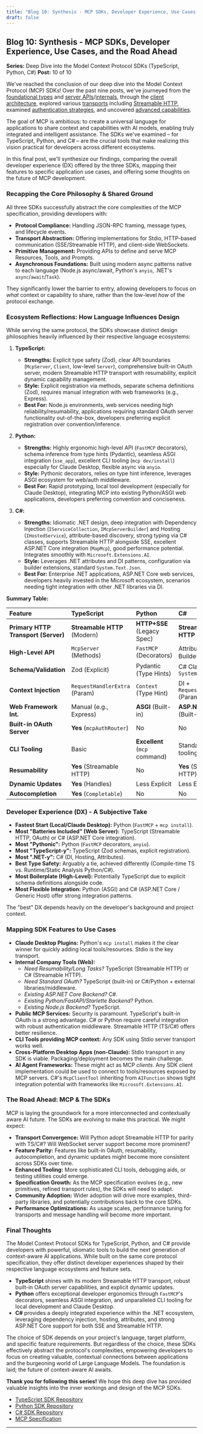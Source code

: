 ```yaml
---
title: "Blog 10: Synthesis - MCP SDKs, Developer Experience, Use Cases, and the Road Ahead"
draft: false
---
```

## Blog 10: Synthesis - MCP SDKs, Developer Experience, Use Cases, and the Road Ahead

**Series:** Deep Dive into the Model Context Protocol SDKs (TypeScript, Python, C#)
**Post:** 10 of 10

We've reached the conclusion of our deep dive into the Model Context Protocol (MCP) SDKs! Over the past nine posts, we've journeyed from the [foundational types](blog-2.md) and [server APIs](blog-3.md)/[internals](blog-4.md), through the [client architecture](blog-5.md), explored various [transports](blog-6.md) including [Streamable HTTP](blog-7.md), examined [authentication strategies](blog-8.md), and uncovered [advanced capabilities](blog-9.md).

The goal of MCP is ambitious: to create a universal language for applications to share context and capabilities with AI models, enabling truly integrated and intelligent assistance. The SDKs we've examined – for TypeScript, Python, and C# – are the crucial tools that make realizing this vision practical for developers across different ecosystems.

In this final post, we'll synthesize our findings, comparing the overall developer experience (DX) offered by the three SDKs, mapping their features to specific application use cases, and offering some thoughts on the future of MCP development.

### Recapping the Core Philosophy & Shared Ground

All three SDKs successfully abstract the core complexities of the MCP specification, providing developers with:

*   **Protocol Compliance:** Handling JSON-RPC framing, message types, and lifecycle events.
*   **Transport Abstraction:** Offering implementations for Stdio, HTTP-based communication (SSE/Streamable HTTP), and client-side WebSockets.
*   **Primitive Management:** Providing APIs to define and serve MCP Resources, Tools, and Prompts.
*   **Asynchronous Foundations:** Built using modern async patterns native to each language (Node.js async/await, Python's `anyio`, .NET's `async`/`await`/`Task`).

They significantly lower the barrier to entry, allowing developers to focus on *what* context or capability to share, rather than the low-level *how* of the protocol exchange.

### Ecosystem Reflections: How Language Influences Design

While serving the same protocol, the SDKs showcase distinct design philosophies heavily influenced by their respective language ecosystems:

1.  **TypeScript:**
    *   **Strengths:** Explicit type safety (Zod), clear API boundaries (`McpServer`, `Client`, low-level `Server`), comprehensive built-in OAuth server, modern Streamable HTTP transport with resumability, explicit dynamic capability management.
    *   **Style:** Explicit registration via methods, separate schema definitions (Zod), requires manual integration with web frameworks (e.g., Express).
    *   **Best For:** Node.js environments, web services needing high reliability/resumability, applications requiring standard OAuth server functionality out-of-the-box, developers preferring explicit registration over convention/inference.

2.  **Python:**
    *   **Strengths:** Highly ergonomic high-level API (`FastMCP` decorators), schema inference from type hints (Pydantic), seamless ASGI integration (`sse_app`), excellent CLI tooling (`mcp dev/install`) especially for Claude Desktop, flexible async via `anyio`.
    *   **Style:** Pythonic decorators, relies on type hint inference, leverages ASGI ecosystem for web/auth middleware.
    *   **Best For:** Rapid prototyping, local tool development (especially for Claude Desktop), integrating MCP into existing Python/ASGI web applications, developers preferring convention and conciseness.

3.  **C#:**
    *   **Strengths:** Idiomatic .NET design, deep integration with Dependency Injection (`IServiceCollection`, `IMcpServerBuilder`) and Hosting (`IHostedService`), attribute-based discovery, strong typing via C# classes, supports Streamable HTTP alongside SSE, excellent ASP.NET Core integration (`MapMcp`), good performance potential. Integrates smoothly with `Microsoft.Extensions.AI`.
    *   **Style:** Leverages .NET attributes and DI patterns, configuration via builder extensions, standard `System.Text.Json`.
    *   **Best For:** Enterprise .NET applications, ASP.NET Core web services, developers heavily invested in the Microsoft ecosystem, scenarios needing tight integration with other .NET libraries via DI.

**Summary Table:**

| Feature              | TypeScript                   | Python                       | C#                             |
| :------------------- | :--------------------------- | :--------------------------- | :----------------------------- |
| **Primary HTTP Transport (Server)** | **Streamable HTTP** (Modern) | **HTTP+SSE** (Legacy Spec)   | **Streamable HTTP** / SSE        |
| **High-Level API**   | `McpServer` (Methods)        | `FastMCP` (Decorators)       | Attributes + DI Builder        |
| **Schema/Validation**| Zod (Explicit)               | Pydantic (Type Hints)        | C# Classes + `System.Text.Json`|
| **Context Injection**| `RequestHandlerExtra` (Param)| `Context` (Type Hint)        | DI + `RequestContext` (Param)  |
| **Web Framework Int.**| Manual (e.g., Express)       | **ASGI** (Built-in)          | **ASP.NET Core** (Built-in)    |
| **Built-in OAuth Server**| **Yes** (`mcpAuthRouter`)  | No                           | No                             |
| **CLI Tooling**      | Basic                        | **Excellent** (`mcp` command)| Standard `dotnet` tooling      |
| **Resumability**     | **Yes** (Streamable HTTP)    | No                           | **Yes** (Streamable HTTP)      |
| **Dynamic Updates**  | **Yes** (Handles)            | Less Explicit                | Less Explicit                  |
| **Autocompletion**   | **Yes** (`Completable`)      | No                           | No                             |

### Developer Experience (DX) - A Subjective Take

*   **Fastest Start (Local/Claude Desktop):** Python (`FastMCP` + `mcp install`).
*   **Most "Batteries Included" (Web Server):** TypeScript (Streamable HTTP, OAuth) or C# (ASP.NET Core integration).
*   **Most "Pythonic":** Python (`FastMCP` decorators, `anyio`).
*   **Most "TypeScript-y":** TypeScript (Zod schemas, explicit registration).
*   **Most ".NET-y":** C# (DI, Hosting, Attributes).
*   **Best Type Safety:** Arguably a tie, achieved differently (Compile-time TS vs. Runtime/Static Analysis Python/C#).
*   **Most Boilerplate (High-Level):** Potentially TypeScript due to explicit schema definitions alongside code.
*   **Most Flexible Integration:** Python (ASGI) and C# (ASP.NET Core / Generic Host) offer strong integration patterns.

The "best" DX depends heavily on the developer's background and project context.

### Mapping SDK Features to Use Cases

*   **Claude Desktop Plugins:** Python's `mcp install` makes it the clear winner for quickly adding local tools/resources. Stdio is the key transport.
*   **Internal Company Tools (Web):**
    *   *Need Resumability/Long Tasks?* TypeScript (Streamable HTTP) or C# (Streamable HTTP).
    *   *Need Standard OAuth?* TypeScript (built-in) or C#/Python + external libraries/middleware.
    *   *Existing ASP.NET Core Backend?* C#.
    *   *Existing Python/FastAPI/Starlette Backend?* Python.
    *   *Existing Node.js Backend?* TypeScript.
*   **Public MCP Services:** Security is paramount. TypeScript's built-in OAuth is a strong advantage. C# or Python require careful integration with robust authentication middleware. Streamable HTTP (TS/C#) offers better resilience.
*   **CLI Tools providing MCP context:** Any SDK using Stdio server transport works well.
*   **Cross-Platform Desktop Apps (non-Claude):** Stdio transport in any SDK is viable. Packaging/deployment becomes the main challenge.
*   **AI Agent Frameworks:** These might act as MCP *clients*. Any SDK client implementation could be used to connect to tools/resources exposed by MCP servers. C#'s `McpClientTool` inheriting from `AIFunction` shows tight integration potential with frameworks like `Microsoft.Extensions.AI`.

### The Road Ahead: MCP & The SDKs

MCP is laying the groundwork for a more interconnected and contextually aware AI future. The SDKs are evolving to make this practical. We might expect:

*   **Transport Convergence:** Will Python adopt Streamable HTTP for parity with TS/C#? Will WebSocket server support become more prominent?
*   **Feature Parity:** Features like built-in OAuth, resumability, autocompletion, and dynamic updates might become more consistent across SDKs over time.
*   **Enhanced Tooling:** More sophisticated CLI tools, debugging aids, or testing utilities could emerge.
*   **Specification Growth:** As the MCP specification evolves (e.g., new primitives, refined transport rules), the SDKs will need to adapt.
*   **Community Adoption:** Wider adoption will drive more examples, third-party libraries, and potentially contributions back to the core SDKs.
*   **Performance Optimizations:** As usage scales, performance tuning for transports and message handling will become more important.

### Final Thoughts

The Model Context Protocol SDKs for TypeScript, Python, and C# provide developers with powerful, idiomatic tools to build the next generation of context-aware AI applications. While built on the same core protocol specification, they offer distinct developer experiences shaped by their respective language ecosystems and feature sets.

*   **TypeScript** shines with its modern Streamable HTTP transport, robust built-in OAuth server capabilities, and explicit dynamic updates.
*   **Python** offers exceptional developer ergonomics through `FastMCP`'s decorators, seamless ASGI integration, and unparalleled CLI tooling for local development and Claude Desktop.
*   **C#** provides a deeply integrated experience within the .NET ecosystem, leveraging dependency injection, hosting, attributes, and strong ASP.NET Core support for both SSE and Streamable HTTP.

The choice of SDK depends on your project's language, target platform, and specific feature requirements. But regardless of the choice, these SDKs effectively abstract the protocol's complexities, empowering developers to focus on creating valuable, contextual connections between applications and the burgeoning world of Large Language Models. The foundation is laid; the future of context-aware AI awaits.

**Thank you for following this series!** We hope this deep dive has provided valuable insights into the inner workings and design of the MCP SDKs.

*   [TypeScript SDK Repository](https://github.com/modelcontextprotocol/typescript-sdk)
*   [Python SDK Repository](https://github.com/modelcontextprotocol/python-sdk)
*   [C# SDK Repository](https://github.com/modelcontextprotocol/csharp-sdk)
*   [MCP Specification](https://spec.modelcontextprotocol.io)

---
